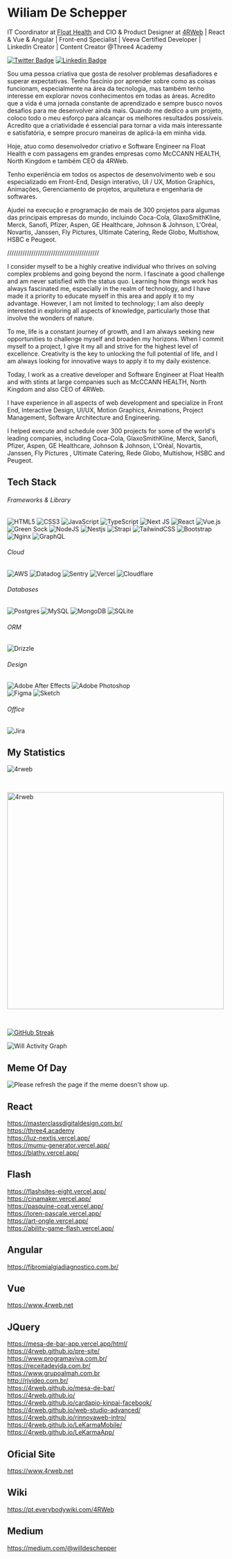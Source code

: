 # Wiliam De Schepper

IT Coordinator at <a href="https://floathealth.com.br/">Float Health</a> and CIO & Product Designer at <a href="https://4rweb.net">4RWeb</a> | React & Vue & Angular | Front-end Specialist | Veeva Certified Developer | LinkedIn Creator | Content Creator @Three4 Academy

[![Twitter Badge](https://img.shields.io/badge/-@4rweb-2986cc?style=flat-square&labelColor=2986cc&logo=twitter&logoColor=white&link=https://twitter.com/4rweb)](https://twitter.com/4rweb) 
[![Linkedin Badge](https://img.shields.io/badge/-willdeschepper-2986cc?style=flat-square&logo=Linkedin&logoColor=white&link=https://www.linkedin.com/in/willdeschepper/)](https://www.linkedin.com/in/willdeschepper/) 

Sou uma pessoa criativa que gosta de resolver problemas desafiadores e superar expectativas. Tenho fascínio por aprender sobre como as coisas funcionam, especialmente na área da tecnologia, mas também tenho interesse em explorar novos conhecimentos em todas as áreas. Acredito que a vida é uma jornada constante de aprendizado e sempre busco novos desafios para me desenvolver ainda mais. Quando me dedico a um projeto, coloco todo o meu esforço para alcançar os melhores resultados possíveis. Acredito que a criatividade é essencial para tornar a vida mais interessante e satisfatória, e sempre procuro maneiras de aplicá-la em minha vida.

Hoje, atuo como desenvolvedor criativo e Software Engineer na Float Health e com passagens em grandes empresas como McCCANN HEALTH, North Kingdom e também CEO da 4RWeb.

Tenho experiência em todos os aspectos de desenvolvimento web e sou especializado em Front-End, Design interativo, UI / UX, Motion Graphics, Animações, Gerenciamento de projetos, arquitetura e engenharia de softwares.

Ajudei na execução e programação de mais de 300 projetos para algumas das principais empresas do mundo, incluindo Coca-Cola, GlaxoSmithKline, Merck, Sanofi, Pfizer, Aspen, GE Healthcare, Johnson & Johnson, L'Oréal, Novartis, Janssen, Fly Pictures, Ultimate Catering, Rede Globo, Multishow, HSBC e Peugeot.

//////////////////////////////////////////

I consider myself to be a highly creative individual who thrives on solving complex problems and going beyond the norm. I fascinate a good challenge and am never satisfied with the status quo. Learning how things work has always fascinated me, especially in the realm of technology, and I have made it a priority to educate myself in this area and apply it to my advantage. However, I am not limited to technology; I am also deeply interested in exploring all aspects of knowledge, particularly those that involve the wonders of nature.

To me, life is a constant journey of growth, and I am always seeking new opportunities to challenge myself and broaden my horizons. When I commit myself to a project, I give it my all and strive for the highest level of excellence. Creativity is the key to unlocking the full potential of life, and I am always looking for innovative ways to apply it to my daily existence.


Today, I work as a creative developer and Software Engineer at Float Health and with stints at large companies such as McCCANN HEALTH, North Kingdom and also CEO of 4RWeb.

I have experience in all aspects of web development and specialize in Front End, Interactive Design, UI/UX, Motion Graphics, Animations, Project Management, Software Architecture and Engineering.

I helped execute and schedule over 300 projects for some of the world's leading companies, including Coca-Cola, GlaxoSmithKline, Merck, Sanofi, Pfizer, Aspen, GE Healthcare, Johnson & Johnson, L'Oréal, Novartis, Janssen, Fly Pictures , Ultimate Catering, Rede Globo, Multishow, HSBC and Peugeot.



## Tech Stack
###### Frameworks & Library<br> 
![HTML5](https://img.shields.io/badge/html5-%23E34F26.svg?style=for-the-badge&logo=html5&logoColor=white) 
![CSS3](https://img.shields.io/badge/css3-%231572B6.svg?style=for-the-badge&logo=css3&logoColor=white) 
![JavaScript](https://img.shields.io/badge/javascript-%23323330.svg?style=for-the-badge&logo=javascript&logoColor=%23F7DF1E) 
![TypeScript](https://img.shields.io/badge/typescript-%23007ACC.svg?style=for-the-badge&logo=typescript&logoColor=white) 
![Next JS](https://img.shields.io/badge/Next-black?style=for-the-badge&logo=next.js&logoColor=white) 
![React](https://img.shields.io/badge/react-%2320232a.svg?style=for-the-badge&logo=react&logoColor=%2361DAFB) 
![Vue.js](https://img.shields.io/badge/vuejs-%2335495e.svg?style=for-the-badge&logo=vuedotjs&logoColor=%234FC08D) 
![Green Sock](https://img.shields.io/badge/green%20sock-88CE02?style=for-the-badge&logo=greensock&logoColor=white) 
![NodeJS](https://img.shields.io/badge/node.js-6DA55F?style=for-the-badge&logo=node.js&logoColor=white) 
![Nestjs](https://img.shields.io/badge/nestjs-E0234E?style=for-the-badge&logo=nestjs&logoColor=white) 
![Strapi](https://img.shields.io/badge/strapi-%232E7EEA.svg?style=for-the-badge&logo=strapi&logoColor=white) 
![TailwindCSS](https://img.shields.io/badge/tailwindcss-%2338B2AC.svg?style=for-the-badge&logo=tailwind-css&logoColor=white) 
![Bootstrap](https://img.shields.io/badge/bootstrap-%23563D7C.svg?style=for-the-badge&logo=bootstrap&logoColor=white) 
![Nginx](https://img.shields.io/badge/nginx-%23009639.svg?style=for-the-badge&logo=nginx&logoColor=white)
![GraphQL](https://img.shields.io/badge/-GraphQL-E10098?style=for-the-badge&logo=graphql&logoColor=white) 
###### Cloud<br>
![AWS](https://img.shields.io/badge/AWS-%23FF9900.svg?style=for-the-badge&logo=amazon-aws&logoColor=white) 
![Datadog](https://img.shields.io/badge/datadog-%23632CA6.svg?style=for-the-badge&logo=datadog&logoColor=white) 
![Sentry](https://img.shields.io/badge/sentry-%23632CA6.svg?style=for-the-badge&logo=sentry&logoColor=white) 
![Vercel](https://img.shields.io/badge/vercel-%23000000.svg?style=for-the-badge&logo=vercel&logoColor=white) 
![Cloudflare](https://img.shields.io/badge/Cloudflare-F38020?style=for-the-badge&logo=Cloudflare&logoColor=white) 
###### Databases<br>
![Postgres](https://img.shields.io/badge/postgres-%23316192.svg?style=for-the-badge&logo=postgresql&logoColor=white) 
![MySQL](https://img.shields.io/badge/mysql-%2300f.svg?style=for-the-badge&logo=mysql&logoColor=white) 
![MongoDB](https://img.shields.io/badge/MongoDB-%234ea94b.svg?style=for-the-badge&logo=mongodb&logoColor=white) 
![SQLite](https://img.shields.io/badge/sqlite-%2307405e.svg?style=for-the-badge&logo=sqlite&logoColor=white)
###### ORM<br>
![Drizzle](https://img.shields.io/badge/Drizzle-3982CE?style=for-the-badge&logo=Drizzle&logoColor=white)
###### Design<br>
![Adobe After Effects](https://img.shields.io/badge/Adobe%20After%20Effects-9999FF.svg?style=for-the-badge&logo=Adobe%20After%20Effects&logoColor=white) 
![Adobe Photoshop](https://img.shields.io/badge/adobephotoshop-%2331A8FF.svg?style=for-the-badge&logo=adobephotoshop&logoColor=white) 	
![Figma](https://img.shields.io/badge/figma-%23F24E1E.svg?style=for-the-badge&logo=figma&logoColor=white) 
![Sketch](https://img.shields.io/badge/Sketch-FFB387?style=for-the-badge&logo=sketch&logoColor=black)
###### Office<br>
![Jira](https://img.shields.io/badge/Jira-0052CC?style=for-the-badge&logo=Jira&logoColor=white) 


## My Statistics

<p align="left">
<img src="https://github-readme-stats.vercel.app/api/top-langs?username=4rweb&show_icons=true&locale=en&layout=compact&theme=tokyonight&include_all_commits=true&count_private=true" alt="4rweb" /></p>
</p>


<br/>
  <p float="left">
  <img width="500px" src="https://github-readme-stats.vercel.app/api?username=4rweb&theme=tokyonight&hide_border=false&include_all_commits=true&count_private=true" alt="4rweb" />
  </p>
<br>

[![GitHub Streak](https://github-readme-streak-stats-4rweb.vercel.app?user=4rweb&theme=tokyonight&date_format=j%20M%5B%20Y%5D)](https://git.io/streak-stats)

![Will Activity Graph](https://github-readme-activity-graph.vercel.app/graph?username=4rweb&theme=github-compact)

## Meme Of Day<br>
<img src='https://random-memer-production-132b.up.railway.app' title="Meme" alt="Please refresh the page if the meme doesn't show up.">


## React
https://masterclassdigitaldesign.com.br/ <br>
https://three4.academy <br>
https://luz-nextjs.vercel.app/ <br>
https://mumu-generator.vercel.app/ <br>
https://blathy.vercel.app/ <br>

## Flash
https://flashsites-eight.vercel.app/ <br>
https://cinamaker.vercel.app/ <br>
https://pasquine-coat.vercel.app/ <br>
https://loren-pascale.vercel.app/ <br>
https://art-ongle.vercel.app/ <br>
https://ability-game-flash.vercel.app/

<!-- https://sis-float.vercel.app
/#/admin/dashboard <br>
 <br> -->
  
## Angular
https://fibromialgiadiagnostico.com.br/ <br>
  
## Vue
https://www.4rweb.net <br>
  
## JQuery
https://mesa-de-bar-app.vercel.app/html/<br>
https://4rweb.github.io/pre-site/ <br>
https://www.programaviva.com.br/ <br>
https://receitadevida.com.br/ <br>
https://www.grupoalmah.com.br  <br>
http://rjvideo.com.br/ <br>
https://4rweb.github.io/mesa-de-bar/ <br>
https://4rweb.github.io/ <br>
https://4rweb.github.io/cardapio-kinpai-facebook/ <br>
https://4rweb.github.io/web-studio-advanced/ <br>
https://4rweb.github.io/rinnovaweb-intro/ <br>
https://4rweb.github.io/LeKarmaMobile/ <br>
https://4rweb.github.io/LeKarmaApp/ <br>
  
## Oficial Site
https://www.4rweb.net
  
## Wiki
https://pt.everybodywiki.com/4RWeb

## Medium
https://medium.com/@willdeschepper
  

  
  
  
